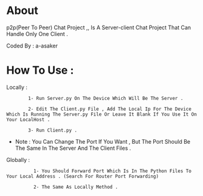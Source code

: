 # About
  p2p(Peer To Peer) Chat Project ,, Is A Server-client Chat Project That Can Handle Only One Client .
  
  Coded By : a-asaker
 
 # How To Use :
  Locally :
  
            1- Run Server.py On The Device Which Will Be The Server .
  
            2- Edit The Client.py File , Add The Local Ip For The Device Which Is Running The Server.py File Or Leave It Blank If You Use It On Your LocalHost .
            
            3- Run Client.py .
            
   * Note : You Can Change The Port If You Want , But The Port Should Be The Same In The Server And The Client Files .
      
   Globally :
   
              1- You Should Forward Port Which Is In The Python Files To Your Local Address . (Search For Router Port Forwarding) 
   
              2- The Same As Locally Method .
              
